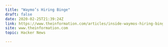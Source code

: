 ```yaml
---
title: "Waymo’s Hiring Binge"
draft: false
date: 2020-02-25T21:39:24Z
link: https://www.theinformation.com/articles/inside-waymos-hiring-binge?pu=hackernewso4ym9z&utm_medium=RSS&utm_source=hune
site: www.theinformation.com
topic: Hacker News  

---
```

